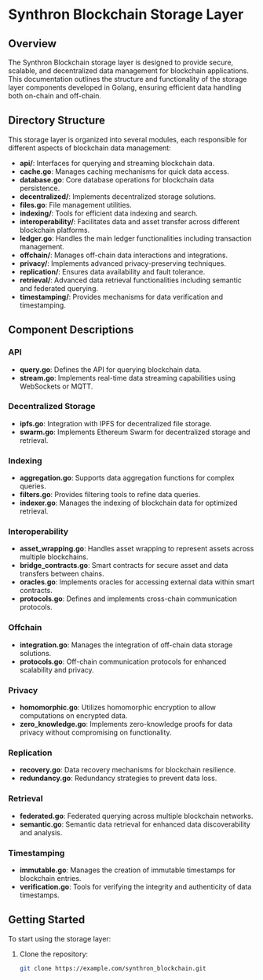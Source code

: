 # Synthron Blockchain Storage Layer

## Overview

The Synthron Blockchain storage layer is designed to provide secure, scalable, and decentralized data management for blockchain applications. This documentation outlines the structure and functionality of the storage layer components developed in Golang, ensuring efficient data handling both on-chain and off-chain.

## Directory Structure

This storage layer is organized into several modules, each responsible for different aspects of blockchain data management:

- **api/**: Interfaces for querying and streaming blockchain data.
- **cache.go**: Manages caching mechanisms for quick data access.
- **database.go**: Core database operations for blockchain data persistence.
- **decentralized/**: Implements decentralized storage solutions.
- **files.go**: File management utilities.
- **indexing/**: Tools for efficient data indexing and search.
- **interoperability/**: Facilitates data and asset transfer across different blockchain platforms.
- **ledger.go**: Handles the main ledger functionalities including transaction management.
- **offchain/**: Manages off-chain data interactions and integrations.
- **privacy/**: Implements advanced privacy-preserving techniques.
- **replication/**: Ensures data availability and fault tolerance.
- **retrieval/**: Advanced data retrieval functionalities including semantic and federated querying.
- **timestamping/**: Provides mechanisms for data verification and timestamping.

## Component Descriptions

### API
- **query.go**: Defines the API for querying blockchain data.
- **stream.go**: Implements real-time data streaming capabilities using WebSockets or MQTT.

### Decentralized Storage
- **ipfs.go**: Integration with IPFS for decentralized file storage.
- **swarm.go**: Implements Ethereum Swarm for decentralized storage and retrieval.

### Indexing
- **aggregation.go**: Supports data aggregation functions for complex queries.
- **filters.go**: Provides filtering tools to refine data queries.
- **indexer.go**: Manages the indexing of blockchain data for optimized retrieval.

### Interoperability
- **asset_wrapping.go**: Handles asset wrapping to represent assets across multiple blockchains.
- **bridge_contracts.go**: Smart contracts for secure asset and data transfers between chains.
- **oracles.go**: Implements oracles for accessing external data within smart contracts.
- **protocols.go**: Defines and implements cross-chain communication protocols.

### Offchain
- **integration.go**: Manages the integration of off-chain data storage solutions.
- **protocols.go**: Off-chain communication protocols for enhanced scalability and privacy.

### Privacy
- **homomorphic.go**: Utilizes homomorphic encryption to allow computations on encrypted data.
- **zero_knowledge.go**: Implements zero-knowledge proofs for data privacy without compromising on functionality.

### Replication
- **recovery.go**: Data recovery mechanisms for blockchain resilience.
- **redundancy.go**: Redundancy strategies to prevent data loss.

### Retrieval
- **federated.go**: Federated querying across multiple blockchain networks.
- **semantic.go**: Semantic data retrieval for enhanced data discoverability and analysis.

### Timestamping
- **immutable.go**: Manages the creation of immutable timestamps for blockchain entries.
- **verification.go**: Tools for verifying the integrity and authenticity of data timestamps.

## Getting Started

To start using the storage layer:

1. Clone the repository:
   ```bash
   git clone https://example.com/synthron_blockchain.git
